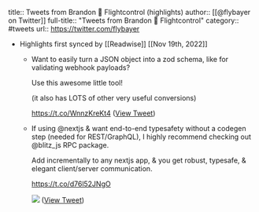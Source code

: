 title:: Tweets from Brandon 🚀 Flightcontrol (highlights)
author:: [[@flybayer on Twitter]]
full-title:: "Tweets from Brandon 🚀 Flightcontrol"
category:: #tweets
url:: https://twitter.com/flybayer

- Highlights first synced by [[Readwise]] [[Nov 19th, 2022]]
	- Want to easily turn a JSON object into a zod schema, like for validating webhook payloads?
	  
	  Use this awesome little tool! 
	  
	  (it also has LOTS of other very useful conversions)
	  
	  https://t.co/WnnzKreKt4 ([View Tweet](https://twitter.com/flybayer/status/1564735479664332801))
	- If using @nextjs & want end-to-end typesafety without a codegen step (needed for REST/GraphQL), I highly recommend checking out @blitz_js RPC package.
	  
	  Add incrementally to any nextjs app, & you get robust, typesafe, & elegant client/server communication.
	  
	  https://t.co/d76l52JNgO 
	  
	  ![](https://pbs.twimg.com/media/Fbg_c1SXEAk8N9z.jpg) ([View Tweet](https://twitter.com/flybayer/status/1565071698109599746))